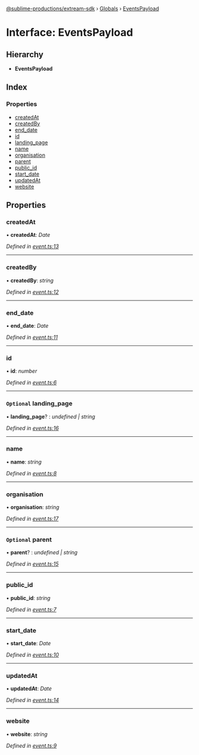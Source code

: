 [@sublime-productions/extream-sdk](../README.md) › [Globals](../globals.md) › [EventsPayload](eventspayload.md)

# Interface: EventsPayload

## Hierarchy

* **EventsPayload**

## Index

### Properties

* [createdAt](eventspayload.md#createdat)
* [createdBy](eventspayload.md#createdby)
* [end_date](eventspayload.md#end_date)
* [id](eventspayload.md#id)
* [landing_page](eventspayload.md#optional-landing_page)
* [name](eventspayload.md#name)
* [organisation](eventspayload.md#organisation)
* [parent](eventspayload.md#optional-parent)
* [public_id](eventspayload.md#public_id)
* [start_date](eventspayload.md#start_date)
* [updatedAt](eventspayload.md#updatedat)
* [website](eventspayload.md#website)

## Properties

###  createdAt

• **createdAt**: *Date*

*Defined in [event.ts:13](https://github.com/Extream-SaaS/ex-sdk/blob/84845a8/src/event.ts#L13)*

___

###  createdBy

• **createdBy**: *string*

*Defined in [event.ts:12](https://github.com/Extream-SaaS/ex-sdk/blob/84845a8/src/event.ts#L12)*

___

###  end_date

• **end_date**: *Date*

*Defined in [event.ts:11](https://github.com/Extream-SaaS/ex-sdk/blob/84845a8/src/event.ts#L11)*

___

###  id

• **id**: *number*

*Defined in [event.ts:6](https://github.com/Extream-SaaS/ex-sdk/blob/84845a8/src/event.ts#L6)*

___

### `Optional` landing_page

• **landing_page**? : *undefined | string*

*Defined in [event.ts:16](https://github.com/Extream-SaaS/ex-sdk/blob/84845a8/src/event.ts#L16)*

___

###  name

• **name**: *string*

*Defined in [event.ts:8](https://github.com/Extream-SaaS/ex-sdk/blob/84845a8/src/event.ts#L8)*

___

###  organisation

• **organisation**: *string*

*Defined in [event.ts:17](https://github.com/Extream-SaaS/ex-sdk/blob/84845a8/src/event.ts#L17)*

___

### `Optional` parent

• **parent**? : *undefined | string*

*Defined in [event.ts:15](https://github.com/Extream-SaaS/ex-sdk/blob/84845a8/src/event.ts#L15)*

___

###  public_id

• **public_id**: *string*

*Defined in [event.ts:7](https://github.com/Extream-SaaS/ex-sdk/blob/84845a8/src/event.ts#L7)*

___

###  start_date

• **start_date**: *Date*

*Defined in [event.ts:10](https://github.com/Extream-SaaS/ex-sdk/blob/84845a8/src/event.ts#L10)*

___

###  updatedAt

• **updatedAt**: *Date*

*Defined in [event.ts:14](https://github.com/Extream-SaaS/ex-sdk/blob/84845a8/src/event.ts#L14)*

___

###  website

• **website**: *string*

*Defined in [event.ts:9](https://github.com/Extream-SaaS/ex-sdk/blob/84845a8/src/event.ts#L9)*
